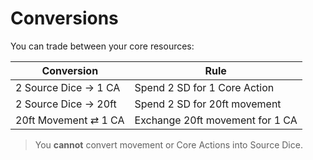 # Conversions

You can trade between your core resources:

| Conversion            | Rule                              |
|-----------------------|-----------------------------------|
| 2 Source Dice → 1 CA  | Spend 2 SD for 1 Core Action      |
| 2 Source Dice → 20ft  | Spend 2 SD for 20ft movement      |
| 20ft Movement ⇄ 1 CA  | Exchange 20ft movement for 1 CA   |

> You **cannot** convert movement or Core Actions into Source Dice.
